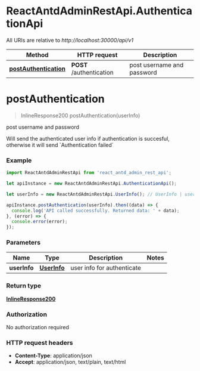 # ReactAntdAdminRestApi.AuthenticationApi

All URIs are relative to *http://localhost:30000/api/v1*

Method | HTTP request | Description
------------- | ------------- | -------------
[**postAuthentication**](AuthenticationApi.md#postAuthentication) | **POST** /authentication | post username and password


<a name="postAuthentication"></a>
# **postAuthentication**
> InlineResponse200 postAuthentication(userInfo)

post username and password

Will send the authenticated user info if authentication is succesful, otherwise it will send &#x60;Authentication failed&#x60;

### Example
```javascript
import ReactAntdAdminRestApi from 'react_antd_admin_rest_api';

let apiInstance = new ReactAntdAdminRestApi.AuthenticationApi();

let userInfo = new ReactAntdAdminRestApi.UserInfo(); // UserInfo | user info for authenticate

apiInstance.postAuthentication(userInfo).then((data) => {
  console.log('API called successfully. Returned data: ' + data);
}, (error) => {
  console.error(error);
});

```

### Parameters

Name | Type | Description  | Notes
------------- | ------------- | ------------- | -------------
 **userInfo** | [**UserInfo**](UserInfo.md)| user info for authenticate | 

### Return type

[**InlineResponse200**](InlineResponse200.md)

### Authorization

No authorization required

### HTTP request headers

 - **Content-Type**: application/json
 - **Accept**: application/json, text/plain, text/html

